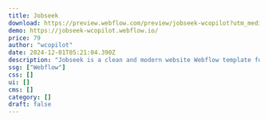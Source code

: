 ```yaml
---
title: Jobseek
download: https://preview.webflow.com/preview/jobseek-wcopilot?utm_medium=preview_link&utm_source=dashboard&utm_content=jobseek-wcopilot&preview=6e27dafae9035e2a6bf8ad2d0326772b&workflow=preview
demo: https://jobseek-wcopilot.webflow.io/
price: 79
author: "wcopilot"
date: 2024-12-01T05:21:04.390Z
description: "Jobseek is a clean and modern website Webflow template for Job Portal websites. It can be easily used for freelance, hiring, job board, job career, job listing, job search, job marketplace, recruitment and human resources websites."
ssg: ["Webflow"]
css: []
ui: []
cms: []
category: []
draft: false
---
```

